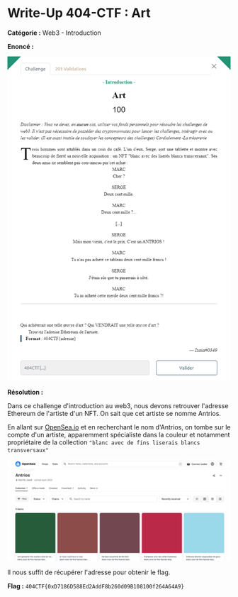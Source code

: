 # Write-Up 404-CTF : Art

__Catégorie :__ Web3 - Introduction

**Enoncé :**

![Enoncé du challenge](images/enonce.png)

**Résolution :**

Dans ce challenge d'introduction au web3, nous devons retrouver l'adresse Ethereum de l'artiste d'un NFT. On sait que cet artiste se nomme Antrios.

En allant sur [OpenSea.io](https://opensea.io/) et en recherchant le nom d'Antrios, on tombe sur le compte d'un artiste, apparemment spécialiste dans la couleur et notamment propriétaire de la collection `"blanc avec de fins liserais blancs transversaux"`

![Antrios sur OpenSea](images/antrios.png)

Il nous suffit de récupérer l'adresse pour obtenir le flag.

**Flag :** `404CTF{0xD7186D588Ed2AddF8b260d09B108100f264A64A9}`